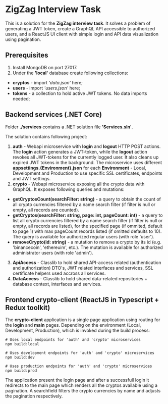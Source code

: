 # ZigZag Interview Task

This is a solution for the **ZigZag interview task**. It solves a problem of generating a JWT token, create a GraphQL API accessible to authorized users, and a ReactJS UI client with simple login and API data visualization using pagination.

## Prerequisites

1. Install MongoDB on port 27017.
2. Under the **'local'** database create following collections:
  - **cryptos** - import *'data.json'* here;
  - **users** - import *'users.json'* here;
  - **tokens** - a collection to hold active JWT tokens. No data imports needed;

## Backend services (.NET Core)

Folder **./services** contains a .NET solution file **'Services.sln'**.

The solution contains following project:

1. **auth** - Webapi microservice with **login** and **logout** HTTP POST actions. The **login** action generates a JWT-token, while the **logout** action revokes all JWT-tokens for the currently logged user. It also cleans up expired JWT tokens in the background. The microservice uses different **appsettings.{Environment}.json** for each **Environment** - Local, Development and Production to use specific SSL certificates, endpoints and JWT settings.
2. **crypto** - Webapi microservice exposing all the crypto data with GraphQL. It exposes following queries and mutations:
  - **getCryptosCount(searchFilter: string)** - a query to obtain the count of all crypto currencies filtered by a name search filter (if filter is null or empty, all records are counted).
  - **getCryptos(searchFilter: string, page: int, pageCount: int)** - a query to list all crypto currencies filtered by a name search filter (if filter is null or empty, all records are listed), for the specified page (if ommited, default to page 1) with max pageCount records listed (if omitted defaults to 10). The query is available for authorized regular users (with role 'user').
  - **removeCrypto(id: string)** - a mutation to remove a crypto by its id (e.g. 'binancecoin', 'ethereuim', etc.). The mutation is available for authorized administrator users (with role 'admin').
3. **ApiAccess** - Classlib to hold shared API-access related (authentication and authorization) DTO's, JWT related interfaces and services, SSL certificate helpers used accross all services.
4. **DataAccess** - Classlib to hold shared data-related repositories + database context, interfaces and services.

## Frontend crypto-client (ReactJS in Typescript + Redux toolkit)

The **crypto-client** application is a single page application using routing for the **login** and **main** pages. Depending on the environment (Local, Development, Production), which is invoked during the build process:
```shell
# Uses local endpoints for 'auth' and 'crypto' microservices
npm build:local
```
```shell
# Uses development endpoints for 'auth' and 'crypto' microservices
npm build:dev
```
```shell
# Uses production endpoints for 'auth' and 'crypto' microservices
npm build:prod
```
The application present the login page and after a successfull login it redirects to the main page which renders all the cryptos available using a pagination. A searchfield filters the crypto currencies by name and adjusts the pagination respectively. 

